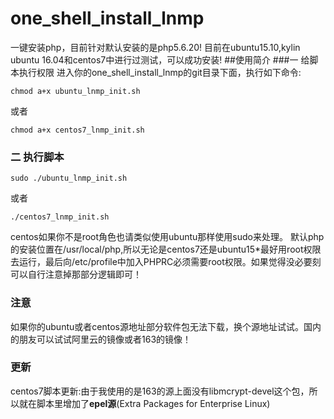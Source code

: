 # one_shell_install_lnmp 
一键安装php，目前针对默认安装的是php5.6.20! 
目前在ubuntu15.10,kylin ubuntu 16.04和centos7中进行过测试，可以成功安装! 
##使用简介 
###一 给脚本执行权限 
进入你的one_shell_install_lnmp的git目录下面，执行如下命令: 
    
    chmod a+x ubuntu_lnmp_init.sh
    
或者 

    chmod a+x centos7_lnmp_init.sh
    
### 二 执行脚本
    sudo ./ubuntu_lnmp_init.sh
或者 

    ./centos7_lnmp_init.sh

centos如果你不是root角色也请类似使用ubuntu那样使用sudo来处理。 
默认php的安装位置在/usr/local/php,所以无论是centos7还是ubuntu15*最好用root权限去运行，最后向/etc/profile中加入PHPRC必须需要root权限。如果觉得没必要刻可以自行注意掉那部分逻辑即可！

### 注意 ### 
如果你的ubuntu或者centos源地址部分软件包无法下载，换个源地址试试。国内的朋友可以试试阿里云的镜像或者163的镜像！
### 更新 ### 
centos7脚本更新:由于我使用的是163的源上面没有libmcrypt-devel这个包，所以就在脚本里增加了**epel源**(Extra Packages for Enterprise Linux)
